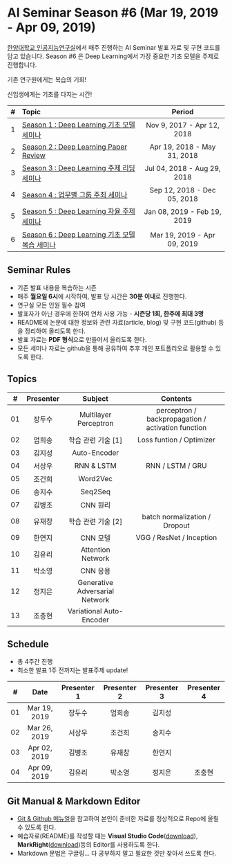 # AI Seminar Season #6 (Mar 19, 2019 - Apr 09, 2019)
[한양대학교 인공지능연구실](http://ai.hanyang.ac.kr/)에서 매주 진행하는 AI Seminar 발표 자료 및 구현 코드를 담고 있습니다. Season #6 은 Deep Learning에서 가장 중요한 기초 모델을 주제로 진행합니다. 

기존 연구원에게는 복습의 기회!

신입생에게는 기초를 다지는 시간!

|#  | Topic                                  | Period |
|:--|:---------------------------------------|:---------------:|
|1  | [Season 1 : Deep Learning 기초 모델 세미나](https://github.com/roomylee/deep-learning-seminar/tree/master/season_1)  | Nov 9, 2017 - Apr 12, 2018|
|2  | [Season 2 : Deep Learning Paper Review](https://github.com/roomylee/deep-learning-seminar/tree/master/season_2) | Apr 19, 2018 - May 31, 2018 |
|3  | [Season 3 : Deep Learning 주제 리딩 세미나](https://github.com/roomylee/deep-learning-seminar/tree/master/season_3) | Jul 04, 2018 - Aug 29, 2018 |
|4  | [Season 4 : 업무별 그룹 주최 세미나](https://github.com/roomylee/deep-learning-seminar/tree/master/season_4) |  Sep 12, 2018 - Dec 05, 2018 |
|5  | [Season 5 : Deep Learning 자율 주제 세미나](https://github.com/roomylee/deep-learning-seminar/tree/master/season_5) |  Jan 08, 2019 - Feb 19, 2019 |
|6  | [Season 6 : Deep Learning 기초 모델 복습 세미나](https://github.com/roomylee/deep-learning-seminar) |  Mar 19, 2019 - Apr 09, 2019 |

## Seminar Rules
* 기존 발표 내용을 복습하는 시즌 
* 매주 **월요일 6시**에 시작하여, 발표 당 시간은 **30분 이내**로 진행한다.
* 연구실 모든 인원 필수 참여
* 발표자가 아닌 경우에 한하여 연차 사용 가능 - **시즌당 1회, 한주에 최대 3명**
* README에 논문에 대한 정보와 관련 자료(article, blog) 및 구현 코드(github) 등을 정리하여 올리도록 한다.
* 발표 자료는 **PDF 형식**으로 만들어서 올리도록 한다.
* 모든 세미나 자료는 github을 통해 공유하여 추후 개인 포트폴리오로 활용할 수 있도록 한다.

## Topics
| #  | Presenter | Subject | Contents|
|:--:|:---------:|:-------:|:-------:|
| 01 |   장두수   | Multilayer Perceptron | perceptron / backpropagation / activation function |
| 02 |   엄희송   | 학습 관련 기술 [1]| Loss funtion / Optimizer |
| 03 |   김지성   | Auto-Encoder | |
| 04 |   서상우   | RNN & LSTM | RNN / LSTM / GRU|
| 05 |   조건희   | Word2Vec | |
| 06 |   송지수   | Seq2Seq | |
| 07 |   김병조   | CNN 원리 | |
| 08 |   유재창   | 학습 관련 기술 [2] | batch normalization / Dropout |
| 09 |   한연지   | CNN 모델 | VGG / ResNet / Inception |
| 10 |   김유리   | Attention Network | |
| 11 |   박소영   | CNN 응용 | |
| 12 |   정지은   | Generative Adversarial Network | |
| 13 |   조충현   | Variational Auto-Encoder | |


## Schedule
* 총 4주간 진행
* 최소한 발표 1주 전까지는 발표주제 update!

| #  | Date         | Presenter 1 | Presenter 2 | Presenter 3 | Presenter 4 |
|:--:|:------------:|:-----------:|:-----------:|:-----------:|:-----------:|
| 01 | Mar 19, 2019 | 장두수       | 엄희송        | 김지성        |             |
| 02 | Mar 26, 2019 | 서상우       | 조건희        | 송지수        |             |
| 03 | Apr 02, 2019 | 김병조       | 유재창        | 한연지        |             |
| 04 | Apr 09, 2019 | 김유리       | 박소영        | 정지은        | 조충현        |

## Git Manual & Markdown Editor
* [Git & Github 메뉴얼](https://github.com/roomylee/deep-learning-seminar/blob/master/git%20%26%20github.pdf)을 참고하여 본인이 준비한 자료를 정상적으로 Repo에 올릴 수 있도록 한다.
* 예습자료(README)를 작성할 때는 **Visual Studio Code**([download](https://code.visualstudio.com/Download)), **MarkRight**([download](https://github.com/dvcrn/markright/releases/download/0.1.11/MarkRight_Windows64.exe))등의 Editor를 사용하도록 한다.
* Markdown 문법은 구글링... 다 공부하지 말고 필요한 것만 찾아서 쓰도록 한다.